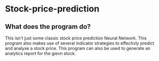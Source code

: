 # Stock-price-prediction

## What does the program do?
This isn't just some classic stock price prediction Neural Network. This program also makes use of several indicator strategies to effectivly predict and analyse a stock price. This program can also be used to generate an analytics report for the gievn stock.

